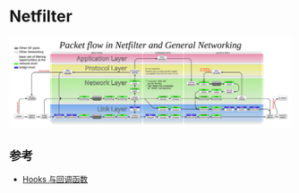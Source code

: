 # Netfilter

![Netfilter packet flow](.images/netfilter-packet-flow.svg)

## 参考

* [Hooks 与回调函数](https://github.com/freelancer-leon/notes/blob/master/kernel/networking/netfilter/netfilter.md)